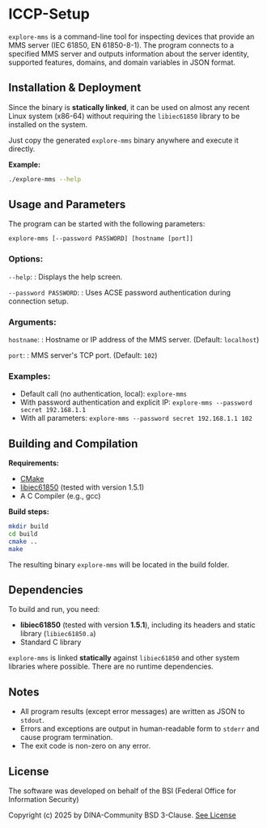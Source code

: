 # ICCP-Setup

`explore-mms` is a command-line tool for inspecting devices that provide an MMS server (IEC 61850, EN 61850-8-1). The program connects to a specified MMS server and outputs information about the server identity, supported features, domains, and domain variables in JSON format.

## Installation & Deployment

Since the binary is **statically linked**, it can be used on almost any recent Linux system (x86-64) without requiring the `libiec61850` library to be installed on the system.

Just copy the generated `explore-mms` binary anywhere and execute it directly.

**Example:**
```sh
./explore-mms --help
```

## Usage and Parameters

The program can be started with the following parameters:

```
explore-mms [--password PASSWORD] [hostname [port]]
```

### Options:

`--help`:
: Displays the help screen.

`--password PASSWORD`:
: Uses ACSE password authentication during connection setup.

### Arguments:

`hostname`:
: Hostname or IP address of the MMS server. (Default: `localhost`)

`port`:
: MMS server's TCP port. (Default: `102`)

### Examples:

- Default call (no authentication, local): `explore-mms`
- With password authentication and explicit IP: `explore-mms --password secret 192.168.1.1`
- With all parameters: `explore-mms --password secret 192.168.1.1 102`

## Building and Compilation

**Requirements:**

- [CMake](https://cmake.org/)
- [libiec61850](https://libiec61850.com) (tested with version 1.5.1)
- A C Compiler (e.g., gcc)

**Build steps:**

```sh
mkdir build
cd build
cmake ..
make
```

The resulting binary `explore-mms` will be located in the build folder.

## Dependencies

To build and run, you need:

- **libiec61850** (tested with version **1.5.1**), including its headers and static library (`libiec61850.a`)
- Standard C library

`explore-mms` is linked **statically** against `libiec61850` and other system libraries where possible. There are no runtime dependencies.


## Notes

- All program results (except error messages) are written as JSON to `stdout`.
- Errors and exceptions are output in human-readable form to `stderr` and cause program termination.
- The exit code is non-zero on any error.

## License

The software was developed on behalf of the BSI (Federal Office for Information Security)

Copyright (c) 2025 by DINA-Community BSD 3-Clause. [See License](/COPYING)
